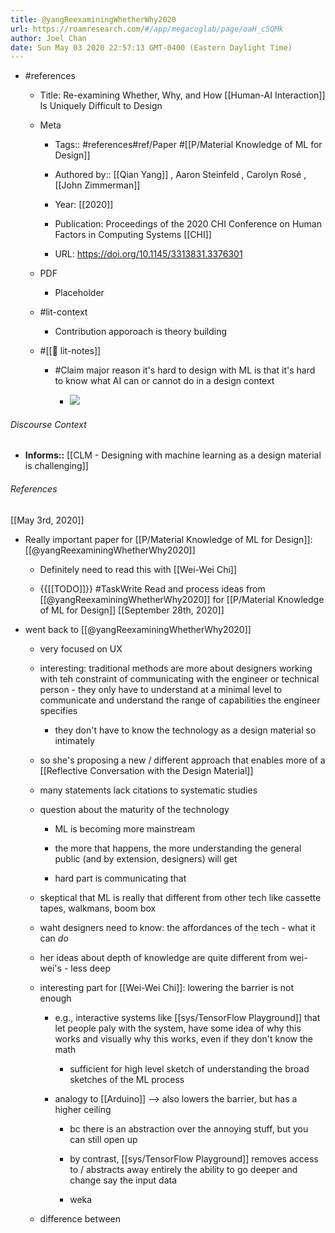 ```yaml
---
title: @yangReexaminingWhetherWhy2020
url: https://roamresearch.com/#/app/megacoglab/page/oaH_cSQMk
author: Joel Chan
date: Sun May 03 2020 22:57:13 GMT-0400 (Eastern Daylight Time)
---
```


- #references

    - Title: Re-examining Whether, Why, and How [[Human-AI Interaction]] Is Uniquely Difficult to Design

    - Meta

        - Tags:: #references#ref/Paper #[[P/Material Knowledge of ML for Design]]

        - Authored by::  [[Qian Yang]] ,  Aaron Steinfeld ,  Carolyn Rosé ,  [[John Zimmerman]]

        - Year: [[2020]]

        - Publication: Proceedings of the 2020 CHI Conference on Human Factors in Computing Systems [[CHI]]

        - URL: https://doi.org/10.1145/3313831.3376301

    - PDF

        - Placeholder

    - #lit-context

        - Contribution apporoach is theory building

    - #[[📝 lit-notes]]

        - #Claim major reason it's hard to design with ML is that it's hard to know what AI can or cannot do in a design context

            - ![](https://firebasestorage.googleapis.com/v0/b/firescript-577a2.appspot.com/o/imgs%2Fapp%2Fmegacoglab%2Fs6Kgs68J30.png?alt=media&token=e9e9ad32-69e0-4ddd-b72f-73855e68dd1d)

###### Discourse Context

- **Informs::** [[CLM - Designing with machine learning as a design material is challenging]]

###### References

[[May 3rd, 2020]]

- Really important paper for [[P/Material Knowledge of ML for Design]]: [[@yangReexaminingWhetherWhy2020]]

    - Definitely need to read this with [[Wei-Wei Chi]]

    - {{[[TODO]]}} #TaskWrite Read and process ideas from [[@yangReexaminingWhetherWhy2020]] for [[P/Material Knowledge of ML for Design]]
[[September 28th, 2020]]

- went back to [[@yangReexaminingWhetherWhy2020]]

    - very focused on UX

    - interesting: traditional methods are more about designers working with teh constraint of communicating with the engineer or technical person - they only have to understand at a minimal level to communicate and understand the range of capabilities the engineer specifies

        - they don't have to know the technology as a design material so intimately

    - so she's proposing a new / different approach that enables more of a [[Reflective Conversation with the Design Material]]

    - many statements lack citations to systematic studies

    - question about the maturity of the technology

        - ML is becoming more mainstream

        - the more that happens, the more understanding the general public (and by extension, designers) will get

        - hard part is communicating that

    - skeptical that ML is really that different from other tech like cassette tapes, walkmans, boom box

    - waht designers need to know: the affordances of the tech - what it can *do*

    - her ideas about depth of knowledge are quite different from wei-wei's - less deep

    - interesting part for [[Wei-Wei Chi]]: lowering the barrier is not enough

        - e.g., interactive systems like [[sys/TensorFlow Playground]] that let people paly with the system, have some idea of why this works and visually why this works, even if they don't know the math

            - sufficient for high level sketch of understanding the broad sketches of the ML process

        - analogy to [[Arduino]] --> also lowers the barrier, but has a higher ceiling

            - bc there is an abstraction over the annoying stuff, but you can still open up

            - by contrast, [[sys/TensorFlow Playground]] removes access to /  abstracts away entirely the ability to go deeper and change say the input data

            - weka

    - difference between
